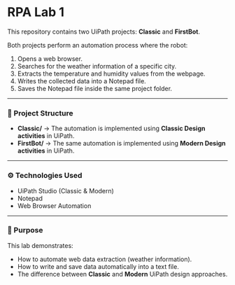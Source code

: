 # RPA Lab 1

This repository contains two UiPath projects: **Classic** and **FirstBot**.

Both projects perform an automation process where the robot:
1. Opens a web browser.
2. Searches for the weather information of a specific city.
3. Extracts the temperature and humidity values from the webpage.
4. Writes the collected data into a Notepad file.
5. Saves the Notepad file inside the same project folder.

---

### 📁 Project Structure
- **Classic/** → The automation is implemented using **Classic Design activities** in UiPath.  
- **FirstBot/** → The same automation is implemented using **Modern Design activities** in UiPath.

---

### ⚙️ Technologies Used
- UiPath Studio (Classic & Modern)
- Notepad
- Web Browser Automation

---

### 🧠 Purpose
This lab demonstrates:
- How to automate web data extraction (weather information).  
- How to write and save data automatically into a text file.  
- The difference between **Classic** and **Modern** UiPath design approaches.
